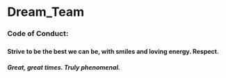 # Dream_Team
### Code of Conduct: 
###

#### Strive to be the best we can be, with smiles and loving energy. Respect. 

##### Great, great times. Truly phenomenal.
